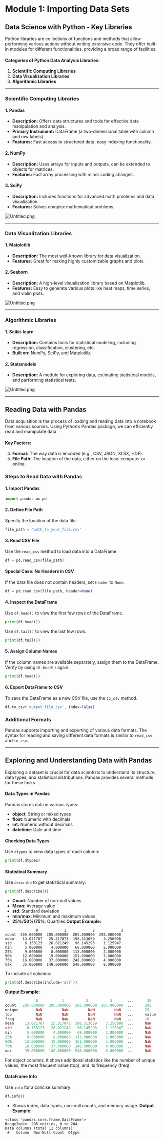 

# Module 1: Importing Data Sets
## Data Science with Python - Key Libraries
Python libraries are collections of functions and methods that allow performing various actions without writing extensive code. They offer built-in modules for different functionalities, providing a broad range of facilities.
#### Categories of Python Data Analysis Libraries:
1. **Scientific Computing Libraries**
2. **Data Visualization Libraries**
3. **Algorithmic Libraries**

___
### Scientific Computing Libraries
#### 1. **Pandas**
- **Description:** Offers data structures and tools for effective data manipulation and analysis.
- **Primary Instrument:** DataFrame (a two-dimensional table with column and row labels).
- **Features:** Fast access to structured data, easy indexing functionality.
#### 2. **NumPy**
- **Description:** Uses arrays for inputs and outputs, can be extended to objects for matrices.
- **Features:** Fast array processing with minor coding changes.
#### 3. **SciPy**
- **Description:** Includes functions for advanced math problems and data visualization.
- **Features:** Solves complex mathematical problems.

![Untitled.png](https://prod-files-secure.s3.us-west-2.amazonaws.com/03e82b26-cccb-4906-bb56-adabcbdc0655/997ac361-58a8-4f04-bb0f-79fea4baa761/Untitled.png?X-Amz-Algorithm=AWS4-HMAC-SHA256&X-Amz-Content-Sha256=UNSIGNED-PAYLOAD&X-Amz-Credential=ASIAZI2LB466SIQ4INWP%2F20250202%2Fus-west-2%2Fs3%2Faws4_request&X-Amz-Date=20250202T151451Z&X-Amz-Expires=3600&X-Amz-Security-Token=IQoJb3JpZ2luX2VjEOT%2F%2F%2F%2F%2F%2F%2F%2F%2F%2FwEaCXVzLXdlc3QtMiJIMEYCIQCuG3WbsIgJZeHd1E3SUO9irKeIEfB3cM7VCEmLqJHzJAIhAMddLXvAsjUI6WHRJdmZWHLqqxDpRLz62vb3Dy3ZTyZvKogECO3%2F%2F%2F%2F%2F%2F%2F%2F%2F%2FwEQABoMNjM3NDIzMTgzODA1IgwUbDI9QZCyh8HBvVQq3AMvyh0X88WSZ5LXb4jEvC1hbWh0RIrEIc5HJ%2BpxlCd4van%2F8fUZ9cvrJAA4W%2FgvR4ALkR0FLtbOiVmjvVM0yfyX8to69hyUcTa59%2BSt4z%2BlqvjR0RoglsDlwt%2B9V%2BiwHBnPfsVxqdpVlU3JFn0eHJSlwv0QvBjj5lIGenvzObSI5Xhvh2CReTwrfe04g%2F4Q%2F%2Fvzn9L%2FpOaZKHgXbcLt3pPZswZilQQ81LRHlZw%2FWU010sU6hCYo9mlHZ1xnpgszMdUjXbbwT7SLvNw7vk3XNRnDICkk5SLjkYrc1x1KAjTQGUp8Qlm2IfVam2upgeJ2VhcHa5kiQIhPJbF0Y5ddZvQ08El4gnXy9j69pFkK8y0GZgSZfW4H3vqTuNMvhAwNTx7cEJuhRIlxYixzQ3q08em5JAN8tvIbQtAI7eJgzTO%2B5febxACw0LDFbuFK5s9oW1XL3jk%2BBqgxnx%2By%2BN02f%2BNMu7Ho%2F6dpfmxQ5Ret1hOwLD6b4Zx%2F6%2B0e8hZKZSAl9Q%2FXICSxIPno4etxJkw5oBOBK01zv84XbQVuGDr2B%2BfcpHHkkMWGZGQadZRwlenqnp2HLMtp5LDTKtim5a4ce%2FDCM906xvVTypN74MArf5RyAKHCqDbi1AxGT3%2B7%2FzDXvf28BjqkAQNnBwYzh4w97OxZQtltsQup57%2Bq1eQF9z5XPXGWwDUhkuqGk1sZyqThcnTRju0bIG5sbryl7Y7GdKr9B3KlylxmQI2A3S5SpVsBdNUFpW5OVKsIRa%2FmIFEI%2BykcpFmFIMo7JS5Z1QLbECBOMi02w2C3VJqSZbxukAFtOw3e0tHSafWAu9SbtT5zDjZEdZ1fXfTdaUFUDPjYWkGzZZeac%2BBFhA0H&X-Amz-Signature=e1a1ec93383055b761bc1e6263e095c84e03560ad7998219c8181fc49e949b28&X-Amz-SignedHeaders=host&x-id=GetObject)
___
### Data Visualization Libraries
#### 1. **Matplotlib**
- **Description:** The most well-known library for data visualization.
- **Features:** Great for making highly customizable graphs and plots.
#### 2. **Seaborn**
- **Description:** A high-level visualization library based on Matplotlib.
- **Features:** Easy to generate various plots like heat maps, time series, and violin plots.

![Untitled.png](https://prod-files-secure.s3.us-west-2.amazonaws.com/03e82b26-cccb-4906-bb56-adabcbdc0655/733d1e42-5a53-4fd8-90c1-3d85254369a6/Untitled.png?X-Amz-Algorithm=AWS4-HMAC-SHA256&X-Amz-Content-Sha256=UNSIGNED-PAYLOAD&X-Amz-Credential=ASIAZI2LB4662FSI22US%2F20250202%2Fus-west-2%2Fs3%2Faws4_request&X-Amz-Date=20250202T151450Z&X-Amz-Expires=3600&X-Amz-Security-Token=IQoJb3JpZ2luX2VjEOT%2F%2F%2F%2F%2F%2F%2F%2F%2F%2FwEaCXVzLXdlc3QtMiJHMEUCIQCi1lYGNJ2G2mdfhtoVYY6uPDh1rwx5hI1gx%2FWhMAxEQwIgFKmDVkQezMh8%2F9kl8hWDQE1TIXpHVww8NGr2Ltj4RpUqiAQI7f%2F%2F%2F%2F%2F%2F%2F%2F%2F%2FARAAGgw2Mzc0MjMxODM4MDUiDEkSkvTw1Rx9pag9AyrcA%2BW8qDo9g5P6kHpbupI9D7SIK4coHPlbaRYNw6S67Z%2FkXq4hYeVUI9v7I34J%2Fr772yGQpD1fpX0uGU58kouz6NY9WfBQSilG9ovslyYF7ZvV0z2SY%2FiStzvkKpsSI3%2FtiKw56WueL%2B31d%2BG51Kq%2ByU9Iyy8UTCkzcA7R6f0%2F6xkgHkcXQQ7WQ5grXc3i%2Bhf%2FcTziHxDtD7XK7%2F08IPbuvaGN%2BiBgdKPGM3ymzY%2F1deezp8IVyq3d%2FGS887CevmK27nhl11cDsFxujNXwAW0FAK6dVFYTHr3rsLnI6B5Az7YdB0AViI%2FG%2BBJKhhjp9jq9nsF6AljAzWH3xOgD%2FBD3d0uLnUGo30V%2Fd%2Bunw5zALPA4Gzfi3ykWFqBljHQdmWLCvpC%2FyUIMs2HINQSt9bV%2BZRB6CBgUhUEbmOKHMa14zHv4oyWkABuqQCn3mrGa680m%2FLuJc6LvyFkI%2FhsRfM2WvSceSTba9u71lsmKAQ3GXhILkmXDkZroxJtS8z%2FE%2Fd2dfp%2BHvxt2CgHidMdNewegX58grCib3tRKnv19NFxvk5o0XGQ5LaNZGEbr4DdsWm6n4WeCKseKSMSGc6D3BM68kpsX71nJLS5oUOTp%2FaISkN1cBRbI9w%2BpRt8bb5tNMJq5%2FbwGOqUBCX7vRCcdDmHZx9aet8K6ozyYDYwfh23d7Un9xtW9StS1y%2FtAro1ZEOjigm0M7peQrU6Ac88EhYz3UiKFX%2B02%2FuWxOZPf%2B5QcswkqLwM1t2AZz0Iwwu95IphPvdxi%2BcJ%2Fy3yt9wds114IMydkdhcb32%2BjtQ9fLbowMEGpArYEUYPAlqHduzMiloKw7Ps6MW7wH8fOculFcJ%2BAoKhmNJOR37UZK9EK&X-Amz-Signature=118b9d152b7d7550e84e77e30da315f6746ca9dc112c988175350ceededda30b&X-Amz-SignedHeaders=host&x-id=GetObject)
___
### Algorithmic Libraries
#### 1. **Scikit-learn**
- **Description:** Contains tools for statistical modeling, including regression, classification, clustering, etc.
- **Built on:** NumPy, SciPy, and Matplotlib.
#### 2. **Statsmodels**
- **Description:** A module for exploring data, estimating statistical models, and performing statistical tests.

![Untitled.png](https://prod-files-secure.s3.us-west-2.amazonaws.com/03e82b26-cccb-4906-bb56-adabcbdc0655/c62885f5-417d-4179-834f-d68f8f2bdf39/Untitled.png?X-Amz-Algorithm=AWS4-HMAC-SHA256&X-Amz-Content-Sha256=UNSIGNED-PAYLOAD&X-Amz-Credential=ASIAZI2LB4662FSI22US%2F20250202%2Fus-west-2%2Fs3%2Faws4_request&X-Amz-Date=20250202T151450Z&X-Amz-Expires=3600&X-Amz-Security-Token=IQoJb3JpZ2luX2VjEOT%2F%2F%2F%2F%2F%2F%2F%2F%2F%2FwEaCXVzLXdlc3QtMiJHMEUCIQCi1lYGNJ2G2mdfhtoVYY6uPDh1rwx5hI1gx%2FWhMAxEQwIgFKmDVkQezMh8%2F9kl8hWDQE1TIXpHVww8NGr2Ltj4RpUqiAQI7f%2F%2F%2F%2F%2F%2F%2F%2F%2F%2FARAAGgw2Mzc0MjMxODM4MDUiDEkSkvTw1Rx9pag9AyrcA%2BW8qDo9g5P6kHpbupI9D7SIK4coHPlbaRYNw6S67Z%2FkXq4hYeVUI9v7I34J%2Fr772yGQpD1fpX0uGU58kouz6NY9WfBQSilG9ovslyYF7ZvV0z2SY%2FiStzvkKpsSI3%2FtiKw56WueL%2B31d%2BG51Kq%2ByU9Iyy8UTCkzcA7R6f0%2F6xkgHkcXQQ7WQ5grXc3i%2Bhf%2FcTziHxDtD7XK7%2F08IPbuvaGN%2BiBgdKPGM3ymzY%2F1deezp8IVyq3d%2FGS887CevmK27nhl11cDsFxujNXwAW0FAK6dVFYTHr3rsLnI6B5Az7YdB0AViI%2FG%2BBJKhhjp9jq9nsF6AljAzWH3xOgD%2FBD3d0uLnUGo30V%2Fd%2Bunw5zALPA4Gzfi3ykWFqBljHQdmWLCvpC%2FyUIMs2HINQSt9bV%2BZRB6CBgUhUEbmOKHMa14zHv4oyWkABuqQCn3mrGa680m%2FLuJc6LvyFkI%2FhsRfM2WvSceSTba9u71lsmKAQ3GXhILkmXDkZroxJtS8z%2FE%2Fd2dfp%2BHvxt2CgHidMdNewegX58grCib3tRKnv19NFxvk5o0XGQ5LaNZGEbr4DdsWm6n4WeCKseKSMSGc6D3BM68kpsX71nJLS5oUOTp%2FaISkN1cBRbI9w%2BpRt8bb5tNMJq5%2FbwGOqUBCX7vRCcdDmHZx9aet8K6ozyYDYwfh23d7Un9xtW9StS1y%2FtAro1ZEOjigm0M7peQrU6Ac88EhYz3UiKFX%2B02%2FuWxOZPf%2B5QcswkqLwM1t2AZz0Iwwu95IphPvdxi%2BcJ%2Fy3yt9wds114IMydkdhcb32%2BjtQ9fLbowMEGpArYEUYPAlqHduzMiloKw7Ps6MW7wH8fOculFcJ%2BAoKhmNJOR37UZK9EK&X-Amz-Signature=a0b2a8c8ade04ff1cf327076a1c6c3526de7fbdebc8ab1840a9b1163f625e693&X-Amz-SignedHeaders=host&x-id=GetObject)
___
## Reading Data with Pandas
Data acquisition is the process of loading and reading data into a notebook from various sources. Using Python’s Pandas package, we can efficiently read and manipulate data.
#### Key Factors:
4. **Format:** The way data is encoded (e.g., CSV, JSON, XLSX, HDF).
5. **File Path:** The location of the data, either on the local computer or online.
### Steps to Read Data with Pandas
#### 1. **Import Pandas**
```python
import pandas as pd
```
#### 2. **Define File Path**
Specify the location of the data file.
```python
file_path = 'path_to_your_file.csv'
```
#### 3. **Read CSV File**
Use the `read_csv` method to load data into a DataFrame.
```python
df = pd.read_csv(file_path)
```
#### Special Case: No Headers in CSV
If the data file does not contain headers, set `header` to `None`.
```python
df = pd.read_csv(file_path, header=None)
```
#### 4. **Inspect the DataFrame**
Use `df.head()` to view the first few rows of the DataFrame.
```python
print(df.head())
```
Use `df.tail()` to view the last few rows.
```python
print(df.tail())
```
#### 5. **Assign Column Names**
If the column names are available separately, assign them to the DataFrame.
Verify by using `df.head()` again.
```python
print(df.head())
```
#### 6. **Export DataFrame to CSV**
To save the DataFrame as a new CSV file, use the `to_csv` method.
```python
df.to_csv('output_file.csv', index=False)
```
### Additional Formats
Pandas supports importing and exporting of various data formats. The syntax for reading and saving different data formats is similar to `read_csv` and `to_csv`.
___
## Exploring and Understanding Data with Pandas
Exploring a dataset is crucial for data scientists to understand its structure, data types, and statistical distributions. Pandas provides several methods for these tasks.
#### Data Types in Pandas
Pandas stores data in various types:
- **object**: String or mixed types
- **float**: Numeric with decimals
- **int**: Numeric without decimals
- **datetime**: Date and time
#### Checking Data Types
Use `dtypes` to view data types of each column:
```python
print(df.dtypes)
```
#### Statistical Summary
Use `describe` to get statistical summary:
```python
print(df.describe())
```
- **Count**: Number of non-null values
- **Mean**: Average value
- **std**: Standard deviation
- **min/max**: Minimum and maximum values
- **25%/50%/75%**: Quartiles
**Output Example:**
```plain text
              0            1            2            3
count  205.000000  205.000000  205.000000  205.000000
mean    13.071707   25.317073  198.313659    3.256098
std      6.153123   26.021249   90.145293    1.125947
min      5.000000    4.000000   68.000000    2.000000
25%      9.000000    8.000000  113.000000    2.000000
50%     12.000000   19.000000  151.000000    3.000000
75%     16.000000   37.000000  248.000000    4.000000
max     35.000000  148.000000  540.000000    8.000000
```
To include all columns:
```python
print(df.describe(include='all'))
```
**Output Example:**
```r
              0           1          2          3       ...      25       26       27
count   205.000000  205.000000  205.000000  205.000000  ...     205      205      205
unique        NaN         NaN         NaN         NaN   ...     25       25       25
top           NaN         NaN         NaN         NaN   ...     value    value    value
freq          NaN         NaN         NaN         NaN   ...     10       10       10
mean     13.071707   25.317073  198.313659    3.256098  ...     NaN      NaN      NaN
std       6.153123   26.021249   90.145293    1.125947  ...     NaN      NaN      NaN
min       5.000000    4.000000   68.000000    2.000000  ...     NaN      NaN      NaN
25%       9.000000    8.000000  113.000000    2.000000  ...     NaN      NaN      NaN
50%      12.000000   19.000000  151.000000    3.000000  ...     NaN      NaN      NaN
75%      16.000000   37.000000  248.000000    4.000000  ...     NaN      NaN      NaN
max      35.000000  148.000000  540.000000    8.000000  ...     NaN      NaN      NaN
```
For object columns, it shows additional statistics like the number of unique values, the most frequent value (top), and its frequency (freq).
#### DataFrame Info
Use `info` for a concise summary:
```python
df.info()
```
- Shows index, data types, non-null counts, and memory usage.
**Output Example:**
```less
<class 'pandas.core.frame.DataFrame'>
RangeIndex: 205 entries, 0 to 204
Data columns (total 11 columns):
 #   Column  Non-Null Count  Dtype
